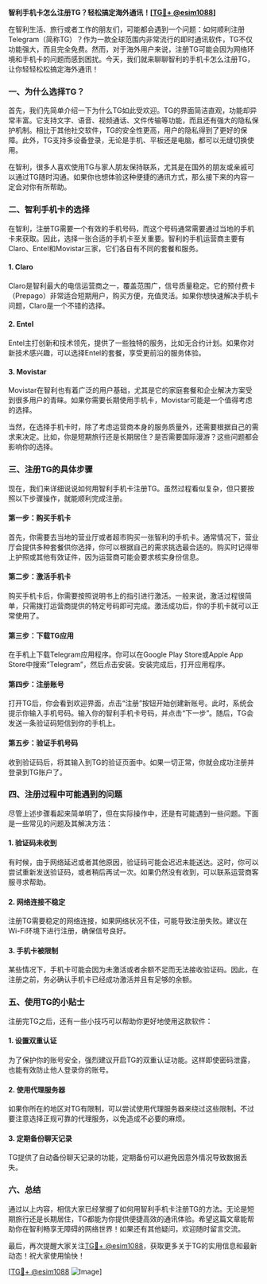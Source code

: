 **智利手机卡怎么注册TG？轻松搞定海外通讯！[[TG💪+ @esim1088](https://t.me/s/esim1088)]**

在智利生活、旅行或者工作的朋友们，可能都会遇到一个问题：如何顺利注册Telegram（简称TG）？作为一款全球范围内非常流行的即时通讯软件，TG不仅功能强大，而且完全免费。然而，对于海外用户来说，注册TG可能会因为网络环境和手机卡的问题而感到困扰。今天，我们就来聊聊智利的手机卡怎么注册TG，让你轻轻松松搞定海外通讯！

### 一、为什么选择TG？

首先，我们先简单介绍一下为什么TG如此受欢迎。TG的界面简洁直观，功能却异常丰富。它支持文字、语音、视频通话、文件传输等功能，而且还有强大的隐私保护机制。相比于其他社交软件，TG的安全性更高，用户的隐私得到了更好的保障。此外，TG支持多设备登录，无论是手机、平板还是电脑，都可以无缝切换使用。

在智利，很多人喜欢使用TG与家人朋友保持联系，尤其是在国外的朋友或亲戚可以通过TG随时沟通。如果你也想体验这种便捷的通讯方式，那么接下来的内容一定会对你有所帮助。

### 二、智利手机卡的选择

在智利，注册TG需要一个有效的手机号码，而这个号码通常需要通过当地的手机卡来获取。因此，选择一张合适的手机卡至关重要。智利的手机运营商主要有Claro、Entel和Movistar三家，它们各自有不同的套餐和服务。

#### 1. Claro
Claro是智利最大的电信运营商之一，覆盖范围广，信号质量稳定。它的预付费卡（Prepago）非常适合短期用户，购买方便，充值灵活。如果你想快速解决手机卡问题，Claro是一个不错的选择。

#### 2. Entel
Entel主打创新和技术领先，提供了一些独特的服务，比如无合约计划。如果你对新技术感兴趣，可以选择Entel的套餐，享受更前沿的服务体验。

#### 3. Movistar
Movistar在智利也有着广泛的用户基础，尤其是它的家庭套餐和企业解决方案受到很多用户的青睐。如果你需要长期使用手机卡，Movistar可能是一个值得考虑的选择。

当然，在选择手机卡时，除了考虑运营商本身的服务质量外，还需要根据自己的需求来决定。比如，你是短期旅行还是长期居住？是否需要国际漫游？这些问题都会影响你的选择。

### 三、注册TG的具体步骤

现在，我们来详细说说如何用智利手机卡注册TG。虽然过程看似复杂，但只要按照以下步骤操作，就能顺利完成注册。

#### 第一步：购买手机卡
首先，你需要去当地的营业厅或者超市购买一张智利的手机卡。通常情况下，营业厅会提供多种套餐供你选择，你可以根据自己的需求挑选最合适的。购买时记得带上护照或其他有效证件，因为运营商可能会要求核实身份信息。

#### 第二步：激活手机卡
购买手机卡后，你需要按照说明书上的指引进行激活。一般来说，激活过程很简单，只需拨打运营商提供的特定号码即可完成。激活成功后，你的手机卡就可以正常使用了。

#### 第三步：下载TG应用
在手机上下载Telegram应用程序。你可以在Google Play Store或Apple App Store中搜索“Telegram”，然后点击安装。安装完成后，打开应用程序。

#### 第四步：注册账号
打开TG后，你会看到欢迎界面，点击“注册”按钮开始创建新账号。此时，系统会提示你输入手机号码。输入你的智利手机卡号码，并点击“下一步”。随后，TG会发送一条验证码短信到你的手机上。

#### 第五步：验证手机号码
收到验证码后，将其输入到TG的验证页面中。如果一切正常，你就会成功注册并登录到TG账户了。

### 四、注册过程中可能遇到的问题

尽管上述步骤看起来简单明了，但在实际操作中，还是有可能遇到一些问题。下面是一些常见的问题及其解决方法：

#### 1. 验证码未收到
有时候，由于网络延迟或者其他原因，验证码可能会迟迟未能送达。这时，你可以尝试重新发送验证码，或者稍后再试一次。如果仍然没有收到，可以联系运营商客服寻求帮助。

#### 2. 网络连接不稳定
注册TG需要稳定的网络连接，如果网络状况不佳，可能导致注册失败。建议在Wi-Fi环境下进行注册，确保信号良好。

#### 3. 手机卡被限制
某些情况下，手机卡可能会因为未激活或者余额不足而无法接收验证码。因此，在注册之前，务必确认手机卡已经成功激活并且有足够的余额。

### 五、使用TG的小贴士

注册完TG之后，还有一些小技巧可以帮助你更好地使用这款软件：

#### 1. 设置双重认证
为了保护你的账号安全，强烈建议开启TG的双重认证功能。这样即使密码泄露，也能有效防止他人登录你的账号。

#### 2. 使用代理服务器
如果你所在的地区对TG有限制，可以尝试使用代理服务器来绕过这些限制。不过要注意选择正规可靠的代理服务，以免造成不必要的麻烦。

#### 3. 定期备份聊天记录
TG提供了自动备份聊天记录的功能，定期备份可以避免因意外情况导致数据丢失。

### 六、总结

通过以上内容，相信大家已经掌握了如何用智利手机卡注册TG的方法。无论是短期旅行还是长期居住，TG都能为你提供便捷高效的通讯体验。希望这篇文章能帮助你在智利畅享无障碍的网络世界！如果还有其他疑问，欢迎随时留言交流。

最后，再次提醒大家关注[TG💪+ @esim1088](https://t.me/s/esim1088)，获取更多关于TG的实用信息和最新动态！祝大家使用愉快！

[[TG💪+ @esim1088](https://t.me/s/esim1088) ![Image](https://i.postimg.cc/4NQfJmqS/Snipaste-2025-05-13-00-14-12.png)]